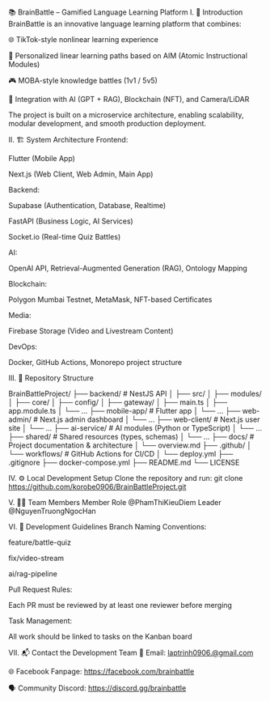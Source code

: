 📚 BrainBattle – Gamified Language Learning Platform
I. 🎯 Introduction
BrainBattle is an innovative language learning platform that combines:

🌐 TikTok-style nonlinear learning experience

🧠 Personalized linear learning paths based on AIM (Atomic Instructional Modules)

🎮 MOBA-style knowledge battles (1v1 / 5v5)

🤖 Integration with AI (GPT + RAG), Blockchain (NFT), and Camera/LiDAR

The project is built on a microservice architecture, enabling scalability, modular development, and smooth production deployment.

II. 🏗 System Architecture
Frontend:

Flutter (Mobile App)

Next.js (Web Client, Web Admin, Main App)

Backend:

Supabase (Authentication, Database, Realtime)

FastAPI (Business Logic, AI Services)

Socket.io (Real-time Quiz Battles)

AI:

OpenAI API, Retrieval-Augmented Generation (RAG), Ontology Mapping

Blockchain:

Polygon Mumbai Testnet, MetaMask, NFT-based Certificates

Media:

Firebase Storage (Video and Livestream Content)

DevOps:

Docker, GitHub Actions, Monorepo project structure

III. 📁 Repository Structure

BrainBattleProject/
├── backend/                  # NestJS API
│   ├── src/
│   ├── modules/
│   ├── core/
│   ├── config/
│   ├── gateway/
│   ├── main.ts
│   ├── app.module.ts
│   └── ...
├── mobile-app/              # Flutter app
│   └── ...
├── web-admin/               # Next.js admin dashboard
│   └── ...
├── web-client/              # Next.js user site
│   └── ...
├── ai-service/              # AI modules (Python or TypeScript)
│   └── ...
├── shared/                  # Shared resources (types, schemas)
│   └── ...
├── docs/                    # Project documentation & architecture
│   └── overview.md
├── .github/
│   └── workflows/           # GitHub Actions for CI/CD
│       └── deploy.yml
├── .gitignore
├── docker-compose.yml
├── README.md
└── LICENSE

IV. ⚙️ Local Development Setup
Clone the repository and run:
git clone https://github.com/korobe0906/BrainBattleProject.git

V. 🧑‍💻 Team Members
Member	Role
@PhamThiKieuDiem	Leader
@NguyenTruongNgocHan	

VI. 🚧 Development Guidelines
Branch Naming Conventions:

feature/battle-quiz

fix/video-stream

ai/rag-pipeline

Pull Request Rules:

Each PR must be reviewed by at least one reviewer before merging

Task Management:

All work should be linked to tasks on the Kanban board

VII. 📬 Contact the Development Team
📧 Email: laptrinh0906.@gmail.com

🌐 Facebook Fanpage: https://facebook.com/brainbattle

🗣️ Community Discord: https://discord.gg/brainbattle
